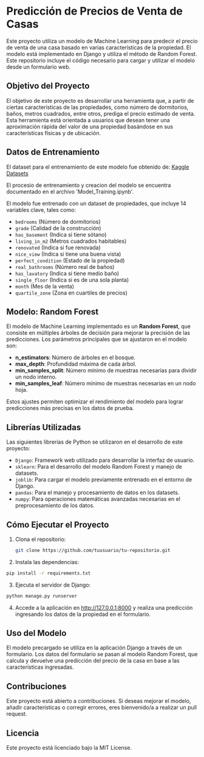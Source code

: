 # Predicción de Precios de Venta de Casas

Este proyecto utiliza un modelo de Machine Learning para predecir el precio de venta de una casa basado en varias características de la propiedad. El modelo está implementado en Django y utiliza el método de Random Forest. Este repositorio incluye el código necesario para cargar y utilizar el modelo desde un formulario web.

## Objetivo del Proyecto

El objetivo de este proyecto es desarrollar una herramienta que, a partir de ciertas características de las propiedades, como número de dormitorios, baños, metros cuadrados, entre otros, prediga el precio estimado de venta. Esta herramienta está orientada a usuarios que desean tener una aproximación rápida del valor de una propiedad basándose en sus características físicas y de ubicación.

## Datos de Entrenamiento

El dataset para el entrenamiento de este modelo fue obtenido de: [Kaggle Datasets](https://www.kaggle.com/datasets/aravinii/house-price-prediction-treated-dataset)

El procesio de entrenamiento y creacion del modelo se encuentra documentado en el archivo 'Model_Training.ipynb'.

El modelo fue entrenado con un dataset de propiedades, que incluye 14 variables clave, tales como:

- `bedrooms` (Número de dormitorios)
- `grade` (Calidad de la construcción)
- `has_basement` (Indica si tiene sótano)
- `living_in_m2` (Metros cuadrados habitables)
- `renovated` (Indica si fue renovada)
- `nice_view` (Indica si tiene una buena vista)
- `perfect_condition` (Estado de la propiedad)
- `real_bathrooms` (Número real de baños)
- `has_lavatory` (Indica si tiene medio baño)
- `single_floor` (Indica si es de una sola planta)
- `month` (Mes de la venta)
- `quartile_zone` (Zona en cuartiles de precios)

## Modelo: Random Forest

El modelo de Machine Learning implementado es un **Random Forest**, que consiste en múltiples árboles de decisión para mejorar la precisión de las predicciones. Los parámetros principales que se ajustaron en el modelo son:

- **n_estimators**: Número de árboles en el bosque.
- **max_depth**: Profundidad máxima de cada árbol.
- **min_samples_split**: Número mínimo de muestras necesarias para dividir un nodo interno.
- **min_samples_leaf**: Número mínimo de muestras necesarias en un nodo hoja.

Estos ajustes permiten optimizar el rendimiento del modelo para lograr predicciones más precisas en los datos de prueba.

## Librerías Utilizadas

Las siguientes librerías de Python se utilizaron en el desarrollo de este proyecto:

- `Django`: Framework web utilizado para desarrollar la interfaz de usuario.
- `sklearn`: Para el desarrollo del modelo Random Forest y manejo de datasets.
- `joblib`: Para cargar el modelo previamente entrenado en el entorno de Django.
- `pandas`: Para el manejo y procesamiento de datos en los datasets.
- `numpy`: Para operaciones matemáticas avanzadas necesarias en el preprocesamiento de los datos.

## Cómo Ejecutar el Proyecto

1. Clona el repositorio:
   ```bash
   git clone https://github.com/tuusuario/tu-repositorio.git
   ```
2. Instala las dependencias:
  ```bash
  pip install -r requirements.txt
  ```
3. Ejecuta el servidor de Django:
  ```bash
  python manage.py runserver
  ```
4. Accede a la aplicación en http://127.0.0.1:8000 y realiza una predicción ingresando los datos de la propiedad en el formulario.

## Uso del Modelo
El modelo precargado se utiliza en la aplicación Django a través de un formulario. Los datos del formulario se pasan al modelo Random Forest, que calcula y devuelve una predicción del precio de la casa en base a las características ingresadas.

##  Contribuciones
Este proyecto está abierto a contribuciones. Si deseas mejorar el modelo, añadir características o corregir errores, eres bienvenido/a a realizar un pull request.

## Licencia
Este proyecto está licenciado bajo la MIT License.
